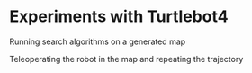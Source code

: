 # Experiments with Turtlebot4 

Running search algorithms on a generated map

Teleoperating the robot in the map and repeating the trajectory
